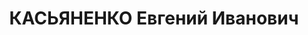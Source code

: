 ---
title: КАСЬЯНЕНКО Евгений Иванович
description: 'В число основоположников украинской авиации справедливо входят уроженцы
  Черкасс братья Евгений, Григорий, Андрей и Иван Касьяненко. После создания при КПИ
  воздухоплавательного кружка Евгений (1889—1938) возглавил секцию «Аэропланы», а
  Андрей - «Вертолеты». Кроме научной и организационной работы, они вели плодотворную
  конструкторскую деятельность. За период с 1910 по 1921 годы братьями создано шесть
  самолетов, частично очень оригинальных по схеме и замысла. В мае 1918 года Е.Касьяненко
  окончательно порвал с УСДРП и вступил в КП(б)У, стал одним из ведущих сотрудников
  газеты «Киевский коммунист», затем — новообразованных «Вестей Киевского Совета рабочих
  депутатов», «Сельской коммуны», был направлен в долгосрочную командировку для работы
  в торговой миссии УССР в Германии. Однако с авиацией не расставался: его усилиями
  в Украину прибыли первые шесть пассажирско-почтовых самолетов «Комета ІІ» фирмы
  «Дорнье». После заграничной командировки вернулся в Харьков, где возглавил редакцию
  газеты «Вести ВУЦВК». Свой последний номер «Вестей ВУЦВК» Евгений подписал 17 января
  1931 года. Некоторое время находился на партийной работе, потом стал инженером на
  Харьковском авиазаводе (перевод на работу «по специальности» тогда считался достаточно
  «мягкой» формой наказания работников партийно-государственного аппарата, в чем-то
  «провинившихся» перед властью), со временем — конструктором на Московском заводе
  им. АВИАХИМа. 11 августа 1937-го Евгенияа как якобы одного из «руководителей антисоветской
  националистической организации, стремившейся свергнуть Советскую власть...», арестовали
  и накануне 1938 года расстреляли.'
---